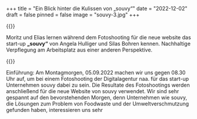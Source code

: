 +++
title = "Ein Blick hinter die Kulissen von „souvy“"
date = "2022-12-02"
draft = false
pinned = false
image = "souvy-3.jpg"
+++
<!--StartFragment-->

{{<lead>}}

Moritz und Elias lernen während dem Fotoshooting für die neue website das start-up **„**souvy**“** von Angela Hulliger und Silas Bohren kennen. Nachhaltige Verpflegung am Arbeitsplatz aus einer anderen Perspektive.

{{<lead>}}



Einführung: Am Montagmorgen, 05.09.2022 machen wir uns gegen 08.30 Uhr auf, um bei einem Fotoshooting der Digitalagentur naa. für das start-up Unternehmen souvy dabei zu sein. Die Resultate des Fotoshootings werden anschließend für die neue Website von souvy verwendet. Wir sind sehr gespannt auf den bevorstehenden Morgen, denn Unternehmen wie souvy, die Lösungen zum Problem von Foodwaste und der Umweltverschmutzung gefunden haben, interessieren uns sehr